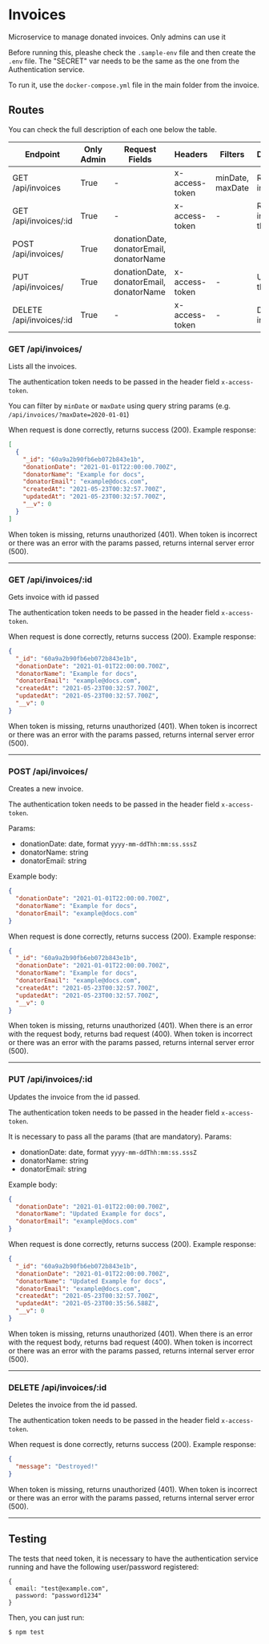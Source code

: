 # Invoices

Microservice to manage donated invoices. Only admins can use it

Before running this, pleashe check the `.sample-env` file and then create the `.env` file. The "SECRET" var needs to be the same as the one from the Authentication service.

To run it, use the `docker-compose.yml` file in the main folder from the invoice.

## Routes

You can check the full description of each one below the table.

| Endpoint                 | Only Admin | Request Fields                          | Headers        | Filters          | Description                     |
| ------------------------ | ---------- | --------------------------------------- | -------------- | ---------------- | ------------------------------- |
| GET /api/invoices        | True       | -                                       | x-access-token | minDate, maxDate | Returns all invoices            |
| GET /api/invoices/:id    | True       | -                                       | x-access-token | -                | Returns the invoice with the id |
| POST /api/invoices/      | True       | donationDate, donatorEmail, donatorName |
| PUT /api/invoices/       | True       | donationDate, donatorEmail, donatorName | x-access-token | -                | Updates the invoice             |
| DELETE /api/invoices/:id | True       | -                                       | x-access-token | -                | Deletes the invoice             |

### GET /api/invoices/

Lists all the invoices.

The authentication token needs to be passed in the header field `x-access-token`.

You can filter by `minDate` or `maxDate` using query string params (e.g. `/api/invoices/?maxDate=2020-01-01`)

When request is done correctly, returns success (200). Example response:

```json
[
  {
    "_id": "60a9a2b90fb6eb072b843e1b",
    "donationDate": "2021-01-01T22:00:00.700Z",
    "donatorName": "Example for docs",
    "donatorEmail": "example@docs.com",
    "createdAt": "2021-05-23T00:32:57.700Z",
    "updatedAt": "2021-05-23T00:32:57.700Z",
    "__v": 0
  }
]
```

When token is missing, returns unauthorized (401). When token is incorrect or there was an error with the params passed, returns internal server error (500).

---

### GET /api/invoices/:id

Gets invoice with id passed

The authentication token needs to be passed in the header field `x-access-token`.

When request is done correctly, returns success (200). Example response:

```json
{
  "_id": "60a9a2b90fb6eb072b843e1b",
  "donationDate": "2021-01-01T22:00:00.700Z",
  "donatorName": "Example for docs",
  "donatorEmail": "example@docs.com",
  "createdAt": "2021-05-23T00:32:57.700Z",
  "updatedAt": "2021-05-23T00:32:57.700Z",
  "__v": 0
}
```

When token is missing, returns unauthorized (401). When token is incorrect or there was an error with the params passed, returns internal server error (500).

---

### POST /api/invoices/

Creates a new invoice.

The authentication token needs to be passed in the header field `x-access-token`.

Params:

- donationDate: date, format `yyyy-mm-ddThh:mm:ss.sssZ`
- donatorName: string
- donatorEmail: string

Example body:

```json
{
  "donationDate": "2021-01-01T22:00:00.700Z",
  "donatorName": "Example for docs",
  "donatorEmail": "example@docs.com"
}
```

When request is done correctly, returns success (200). Example response:

```json
{
  "_id": "60a9a2b90fb6eb072b843e1b",
  "donationDate": "2021-01-01T22:00:00.700Z",
  "donatorName": "Example for docs",
  "donatorEmail": "example@docs.com",
  "createdAt": "2021-05-23T00:32:57.700Z",
  "updatedAt": "2021-05-23T00:32:57.700Z",
  "__v": 0
}
```

When token is missing, returns unauthorized (401). When there is an error with the request body, returns bad request (400). When token is incorrect or there was an error with the params passed, returns internal server error (500).

---

### PUT /api/invoices/:id

Updates the invoice from the id passed.

The authentication token needs to be passed in the header field `x-access-token`.

It is necessary to pass all the params (that are mandatory). Params:

- donationDate: date, format `yyyy-mm-ddThh:mm:ss.sssZ`
- donatorName: string
- donatorEmail: string

Example body:

```json
{
  "donationDate": "2021-01-01T22:00:00.700Z",
  "donatorName": "Updated Example for docs",
  "donatorEmail": "example@docs.com"
}
```

When request is done correctly, returns success (200). Example response:

```json
{
  "_id": "60a9a2b90fb6eb072b843e1b",
  "donationDate": "2021-01-01T22:00:00.700Z",
  "donatorName": "Updated Example for docs",
  "donatorEmail": "example@docs.com",
  "createdAt": "2021-05-23T00:32:57.700Z",
  "updatedAt": "2021-05-23T00:35:56.588Z",
  "__v": 0
}
```

When token is missing, returns unauthorized (401). When there is an error with the request body, returns bad request (400). When token is incorrect or there was an error with the params passed, returns internal server error (500).

---

### DELETE /api/invoices/:id

Deletes the invoice from the id passed.

The authentication token needs to be passed in the header field `x-access-token`.

When request is done correctly, returns success (200). Example response:

```json
{
  "message": "Destroyed!"
}
```

When token is missing, returns unauthorized (401). When token is incorrect or there was an error with the params passed, returns internal server error (500).

---

## Testing

The tests that need token, it is necessary to have the authentication service running and have the following user/password registered:

```
{
  email: "test@example.com",
  password: "password1234"
}
```

Then, you can just run:

```
$ npm test
```
